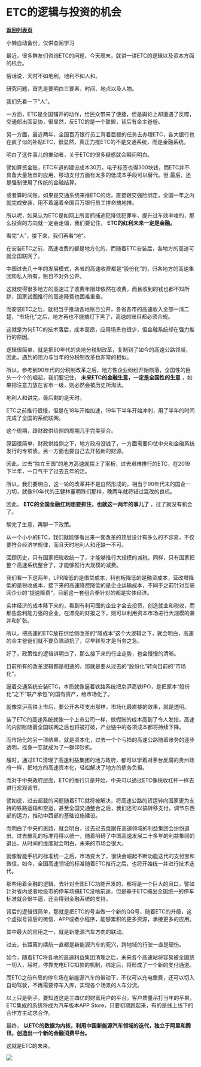 # ETC的逻辑与投资的机会

[**返回列表页**](/gzh/政事堂2019)

小懒自动备份，仅供查阅学习

  

最近，很多群友们咨询ETC的问题，今天周末，就讲一讲ETC的逻辑以及资本方面的机会。

  

俗话说，天时不如地利，地利不如人和。

  

研究问题，首先是要明白三要素，时间、地点以及人物。

  

我们先看一下“人”。

  

一方面，ETC是全国铺开的动作，给民众带来了便捷，但是舆论上却遭遇了反噬，交通部出面妥协，很显然，反ETC的是一个联盟，背后有金主爸爸。  

  

另一方面，最近两年，全国百万银行员工背着巨额的任务去办理ETC，各大银行也在疯了似的补贴ETC，很显然，真正力推ETC的不是交通系统，而是金融系统。

  

明白了这件事儿的推动者，关于ETC的很多疑惑就会瞬间明白。

  

譬如算资金账，ETC车道的建设成本30万，电子标签也得300块钱，而ETC并不具备大量场景的应用，移动支付方面有太多的低成本手段可以替代。但
最后，还是强制使用了传统的金融结算。  

  

或者算时间账，如果是交通系统来推ETC的话，直接跟交强险绑定，全国一年之内就完成安装，用不着逼着全国百万银行员工拼命搞地推。

  

所以呢，如果认为ETC是如网上所言抓捕逃犯降低犯罪率，提升过车效率啥的，那么投资的方向就一定会走偏，我们要记住， **ETC的红利未来一定是金融。**  

  

  

看完“人”，接下来，我们再看“地”。

  

在安装ETC之前，高速收费的都是地方化的，而随着ETC安装后，各地方的高速可就全国联网了。  

  

中国过去几十年的发展模式，各省的高速收费都是“股份化”的，归各地方的高速集团和私人所有，账目不对外公开。

  

这就使得很多地方的高速过了收费年限却依然在收费，而且收到的钱也都不知所踪，国家试图推行的高速降费也困难重重。

  

而安装ETC之后，就相当于推动各地账目公开，各省各市的高速收入全部一清二楚，“市场化”之后，地方再也不能搞灯下黑了，高速的账目都必须合规。

  

这就是为何ETC的技术落后，成本高昂，应用场景也很少，但金融系统却在强力推行的原因。

  

逻辑很简单，就是把90年代的央地分税制改革，复制到了如今的高速公路领域，因此，遇到的阻力与当年的分税制改革也非常的相似。  

  

所以，参考到90年代的分税制改革之后，地方性企业纷纷开始陨落，全国性的巨头一个个的崛起，我们要记住， **未来ETC的金融生意，一定是全国性的生意**
，如果把注意力放在省市一级，则必然会被历史所淘汰。  

  

  

地利人和讲完，最后剩的是天时。  

  

ETC之前推行很慢，但是在18年开始加速，19年下半年开始冲刺，用了半年的时间完成了全国的系统联网。

  

这个周期，跟财政供给侧的周期几乎完美契合。  

  

原因很简单，财政供给侧之下，地方政府没钱了，一方面需要仰仗中央和金融系统发行的专项债，另一方面也要自己去开拓新的财源。

  

因此，过去“独立王国”的地方高速就摆上了案板，过去艰难推行的ETC，在2019下半年，一口气干了过去五年的活。

  

所以，我们要明白，这一轮的改革并不是自然形成的，相当于90年代末的国企一刀切，就像90年代的王健林董明珠们那样，晚两年就将错过混改的良机。

  

因此， **ETC的全国金融红利想要抓住，也就这一两年的事儿了** ，过了就没有机会了。  

  

聊完了生意，再聊一下政策。  

  

从一个小小的ETC，我们就能够看出来一套改革的顶层设计有多么的不容易，不仅要符合经济学规律，而且天时地利人和还缺一不可。

  

回顾历史，只有国家把税收统一了，才能够推行大规模的减税，同样，只有国家把整个高速系统整合了，才能够推行大规模的减费。

  

我们看一下这两年，LPR降低的是借贷成本，科创板降低的是融资成本，营改增降低的是税收成本，接下来的高速降费降低的是企业运输成本，不同于之前针对互联网企业的“提速降费”，目前这一套组合拳针对的都是实体经济。  

  

实体经济的成本降下来的，看到有利可图的企业才会去投资，创造就业和税收，而那些盈利能力强的企业，在漂亮的财报之下，则可以利用资本市场进行大规模的兼并和扩张。

  

所以，把高速的ETC放在供给侧改革的“降成本”这个大逻辑之下，就会明白，高速的金主爸爸们就不要负隅顽抗了，尽早转型才是当务之急。

  

  

好了，政策性的逻辑讲明白了，那么接下来的行业走势，也会慢慢的清晰。  

  

目前所有的改革逻辑都是相通的，那就是要从过去的“股份化”转向目前的“市场化”。

  

逼着交通系统安装ETC，本质就像逼着铁路系统把京沪高铁IPO，是把原本“股份化”之下“联产承包”的国有资产，给市场化了。

  

就像京沪高铁上市后，要公开各项支出那样，市场化最直接的效果，就是透明。

  

装了ETC的高速系统就像一个上市公司一样，做假账的成本高到了令人发指，高速的内部账随着全国联网之后也将被打破，产业链中的各项成本都将持续下降。  

  

而市场化的另一项结果，就是资本化，过去一个个亏损的高速公路随着账务的逐步透明，摇身一变就成为了一群印钞机。

  

届时，通过ETC清理了高速利益集团的地方政府，都可以学着对茅台反腐的贵州政府一样，把地方的高速资本化，轻松解决了地方的债务负担。  

  

而对于中央政府层面，ETC的推行只是开始，中央可以通过ETC像税收杠杆一样去进行宏观调节。

  

譬如说，过去超载的问题随着ETC就将被解决，将高速公路的货运转向国家更为支持的铁路运输和空运，甚至全国交通整合之后，我们还可以搞转移支付，调节东西部的运力，推动中西部的基础设施建设。

  

而明白了中央的思路，就会明白，过去过去盘踞在高速领域的利益集团会纷纷退出，过去散乱的标准将得以统一，随着阻碍了中国高速发展二十多年的利益集团的退出，从时间的维度就会明白，未来的市场会很大。

  

就像智能手机的标准统一之后，市场变大了，很快会崛起不断功能迭代的支付宝和微信，如今，全国高速领域的标准随着ETC推行之后，也将开始统一并进行技术迭代。

  

那些用着金融的逻辑，去针对全国ETC功能开发的，都将是一个巨大的风口，譬如针对省内或者地级市的停车场搞ETC没啥前途，但是基于ETC搞出全国统一的停车标准就会很牛逼，还会得到金融系统的支持。

  

  

背后的逻辑很简单，那就是把ETC的号当做一个新的QQ号，随着ETC的升级，这个虚拟号背后的微信、APP或者小程序，能够累积的更多资源，承接更多的应用。

  

其中最大的应用之一，就是新能源汽车方向的联动。

  

过去，长距离的续航一直都是新能源汽车的死穴，跨地域的行驶一直是硬伤。

  

如今，随着ETC将各地的高速利益集团清理之后，未来各个高速站将容易被全国统一切入，届时，停靠充电ETC扣款的机制，绑定后，将形成了一个新的支付通道。

  

而ETC之前布局的停车场在新能源汽车的带动下，不仅可以充电缴费，还可以切入自动驾驶，不再需要停车入库，实现各个场景的人车分流。  

  

以上只是例子，要知道这是三四亿的财富用户的平台，客户质量吊打当年的苹果，ETC集成的系统将成为汽车版本APP
Store，只要初期跑起来，有的是线上线下的合作方主动求合作。

  

最终， **以ETC的数据为内核，利用中国新能源汽车领域的迭代，独立于阿里和腾讯，创造出一个新的金融消费平台。**

  

这就是ETC的未来。  

  

![](https://mmbiz.qpic.cn/mmbiz_jpg/rxhS23yu8cPp0iaKAfe0ZsWfgGcY72o9Nror8TicrtnlDsqzY7y4Kum4fM3X0FMEGlbvm9HvZUiaETSnLt4DHNLbQ/640?wx_fmt=jpeg)

